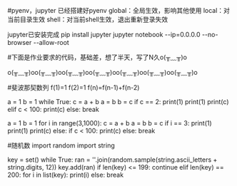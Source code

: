 #pyenv，jupyter
已经搭建好pyenv
global：全局生效，影响其他使用
local：对当前目录生效
shell：对当前shell生效，退出重新登录失效

jupyter已安装完成
pip install jupyter
jupyter notebook --ip=0.0.0.0 --no-browser --allow-root

#下面是作业要求的代码，基础差，想了半天，写了N久o(╥﹏╥)o

o(╥﹏╥)oo(╥﹏╥)oo(╥﹏╥)oo(╥﹏╥)oo(╥﹏╥)oo(╥﹏╥)oo(╥﹏╥)o

#斐波那契数列
f(1)=1
f(2)=1
f(n)=f(n-1)+f(n-2)

a = 1
b = 1
while True:
    c = a + b
    a = b 
    b = c
    if c == 2:
        print(1)
        print(1)
        print(c)
    elif c < 100:
        print(c)
    else:
        break

a = 1
b = 1
for i in range(3,1000):
    c = a + b
    a = b
    b = c
    if i == 3:
        print(1)
        print(1)
        print(c)
    else:
        if c < 100:
            print(c)
        else:
            break



#随机数
import random
import string

key = set()
while True:
    ran = ''.join(random.sample(string.ascii_letters + string.digits, 12))
    key.add(ran)
    if len(key) <= 199:
    	continue
    elif len(key) == 200:
    	for i in list(key):
    	    print(i)
    else:
        break



